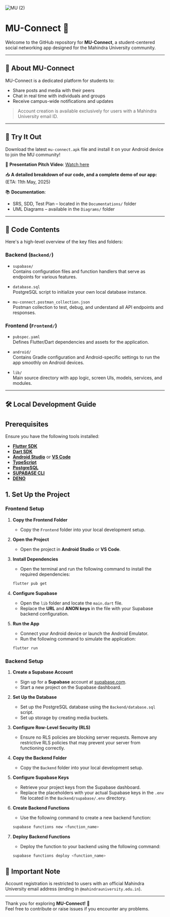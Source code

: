 ![MU (2)](https://github.com/user-attachments/assets/031ad6f3-e82d-4c49-a181-3f023d66329e)


# MU-Connect 📱

Welcome to the GitHub repository for **MU-Connect**, a student-centered social networking app designed for the Mahindra University community.

---

## 🚀 About MU-Connect

MU-Connect is a dedicated platform for students to:
- Share posts and media with their peers
- Chat in real time with individuals and groups
- Receive campus-wide notifications and updates

> Account creation is available exclusively for users with a Mahindra University email ID.

---

## 📱 Try It Out

Download the latest `mu-connect.apk` file and install it on your Android device to join the MU community!

🎥 **Presentation Pitch Video**: [Watch here](https://drive.google.com/file/d/1NORfbxyUyZkOAuYEZ-gPo2XpyZ9901h-/view?usp=drive_link)

📥 **A detailed breakdown of our code, and a complete demo of our app:** (ETA: 11th May, 2025)


📚 **Documentation**:  
- SRS, SDD, Test Plan – located in the `Documentations/` folder  
- UML Diagrams – available in the `Diagrams/` folder  

---

## 📁 Code Contents

Here's a high-level overview of the key files and folders:

### Backend (`Backend/`)

- `supabase/`  
  Contains configuration files and function handlers that serve as endpoints for various features.

- `database.sql`  
  PostgreSQL script to initialize your own local database instance.

- `mu-connect.postman_collection.json`  
  Postman collection to test, debug, and understand all API endpoints and responses.

### Frontend (`Frontend/`)

- `pubspec.yaml`  
  Defines Flutter/Dart dependencies and assets for the application.

- `android/`  
  Contains Gradle configuration and Android-specific settings to run the app smoothly on Android devices.

- `lib/`  
  Main source directory with app logic, screen UIs, models, services, and modules.

---

## 🛠 Local Development Guide

## Prerequisites

Ensure you have the following tools installed:

- **[Flutter SDK](https://flutter.dev/docs/get-started/install)**
- **[Dart SDK](https://dart.dev/get-dart)**
- **[Android Studio](https://developer.android.com/studio)** or **[VS Code](https://code.visualstudio.com/)**
- **[TypeScript](https://www.typescriptlang.org/)**
- **[PostgreSQL](https://www.postgresql.org/)**
- **[SUPABASE CLI](https://supabase.com/docs/guides/local-development/cli/getting-started)**
- **[DENO](https://docs.deno.com/runtime/getting_started/installation/)**

## 1. Set Up the Project

### Frontend Setup

1. **Copy the Frontend Folder**
   - Copy the `Frontend` folder into your local development setup.

2. **Open the Project**
   - Open the project in **Android Studio** or **VS Code**.

3. **Install Dependencies**
   - Open the terminal and run the following command to install the required dependencies:
   ```bash
   flutter pub get
   ```

4. **Configure Supabase**
   - Open the `lib` folder and locate the `main.dart` file.
   - Replace the **URL** and **ANON keys** in the file with your Supabase backend configuration.

5. **Run the App**
   - Connect your Android device or launch the Android Emulator.
   - Run the following command to simulate the application:
   ```bash
   flutter run
   ```

### Backend Setup

1. **Create a Supabase Account**
   - Sign up for a **Supabase** account at [supabase.com](https://supabase.com/).
   - Start a new project on the Supabase dashboard.

2. **Set Up the Database**
   - Set up the PostgreSQL database using the `Backend/database.sql` script.
   - Set up storage by creating media buckets.

3. **Configure Row-Level Security (RLS)**
   - Ensure no RLS policies are blocking server requests. Remove any restrictive RLS policies that may prevent your server from functioning correctly.

4. **Copy the Backend Folder**
   - Copy the `Backend` folder into your local development setup.

5. **Configure Supabase Keys**
   - Retrieve your project keys from the Supabase dashboard.
   - Replace the placeholders with your actual Supabase keys in the `.env` file located in the `Backend/supabase/.env` directory.

6. **Create Backend Functions**
   - Use the following command to create a new backend function:
   ```bash
   supabase functions new <function_name>
   ```

7. **Deploy Backend Functions**
   - Deploy the function to your backend using the following command:
   ```bash
   supabase functions deploy <function_name>
   ```

## 🛑 Important Note

Account registration is restricted to users with an official Mahindra University email address (ending in `@mahindrauniversity.edu.in`).

---

Thank you for exploring **MU-Connect!** 💬  
Feel free to contribute or raise issues if you encounter any problems.
